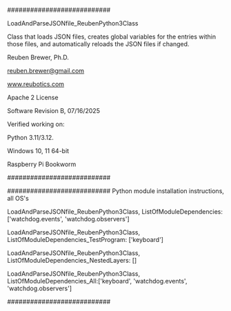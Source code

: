 ###########################

LoadAndParseJSONfile_ReubenPython3Class

Class that loads JSON files, creates global variables for the entries within those files, and automatically reloads the JSON files if changed.

Reuben Brewer, Ph.D.

reuben.brewer@gmail.com

www.reubotics.com

Apache 2 License

Software Revision B, 07/16/2025

Verified working on:

Python 3.11/3.12.

Windows 10, 11 64-bit

Raspberry Pi Bookworm

###########################

########################### Python module installation instructions, all OS's

LoadAndParseJSONfile_ReubenPython3Class, ListOfModuleDependencies: ['watchdog.events', 'watchdog.observers']

LoadAndParseJSONfile_ReubenPython3Class, ListOfModuleDependencies_TestProgram: ['keyboard']

LoadAndParseJSONfile_ReubenPython3Class, ListOfModuleDependencies_NestedLayers: []

LoadAndParseJSONfile_ReubenPython3Class, ListOfModuleDependencies_All:['keyboard', 'watchdog.events', 'watchdog.observers']

###########################
